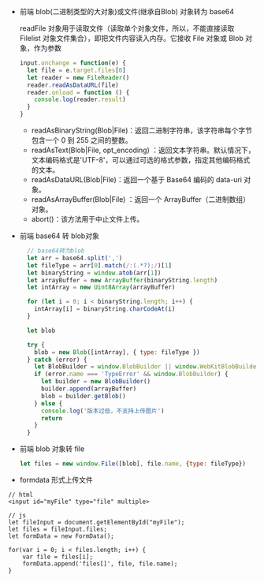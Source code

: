 - 前端  blob(二进制类型的大对象)或文件(继承自Blob) 对象转为 base64

  readFile  对象用于读取文件（读取单个对象文件，所以，不能直接读取 Filelist 对象文件集合），即把文件内容读入内存。它接收 File 对象或 Blob 对象，作为参数

  ```javascript
  input.onchange = function(e) {
    let file = e.target.files[0]
    let reader = new FileReader()
    reader.readAsDataURL(file)
    reader.onload = function () {
      console.log(reader.result)
    }
  }
  ```

  - readAsBinaryString(Blob|File)：返回二进制字符串，该字符串每个字节包含一个 0 到 255 之间的整数。
  - readAsText(Blob|File, opt_encoding) ：返回文本字符串。默认情况下，文本编码格式是'UTF-8'，可以通过可选的格式参数，指定其他编码格式的文本。
  - readAsDataURL(Blob|File)：返回一个基于 Base64 编码的 data-uri 对象。
  - readAsArrayBuffer(Blob|File) ：返回一个 ArrayBuffer（二进制数组）对象。
  - abort()：该方法用于中止文件上传。

- 前端 base64 转 blob对象

  ```javascript
    // base64转为blob
    let arr = base64.split(',')
    let fileType = arr[0].match(/:(.*?);/)[1]
    let binaryString = window.atob(arr[1])
    let arrayBuffer = new ArrayBuffer(binaryString.length)
    let intArray = new Uint8Array(arrayBuffer)
  
    for (let i = 0; i < binaryString.length; i++) {
      intArray[i] = binaryString.charCodeAt(i)
    }
  
    let blob
  
    try {
      blob = new Blob([intArray], { type: fileType })
    } catch (error) {
      let BlobBuilder = window.BlobBuilder || window.WebKitBlobBuilder || window.MozBlobBuilder || window.MSBlobBuilder
      if (error.name === 'TypeError' && window.BlobBuilder) {
        let builder = new BlobBuilder()
        builder.append(arrayBuffer)
        blob = builder.getBlob()
      } else {
        console.log('版本过低，不支持上传图片')
        return
      }
    }
  ```

- 前端 blob 对象转 file

  ```javascript
  let files = new window.File([blob], file.name, {type: fileType})
  ```

- formdata 形式上传文件

```
// html
<input id="myFile" type="file" multiple>

// js
let fileInput = document.getElementById("myFile");
let files = fileInput.files;
let formData = new FormData();

for(var i = 0; i < files.length; i++) {
    var file = files[i];
    formData.append('files[]', file, file.name);
}
```


